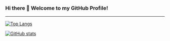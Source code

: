### Hi there 👋 Welcome to my GitHub Profile!

---

[![Top Langs](https://github-readme-stats.vercel.app/api/top-langs/?username=eisichenko&langs_count=10&theme=dark)](https://github.com/anuraghazra/github-readme-stats)

[![GitHub stats](https://github-readme-stats.vercel.app/api?username=eisichenko&theme=dark&count_private=true&include_all_commits=true)](https://github.com/anuraghazra/github-readme-stats)

